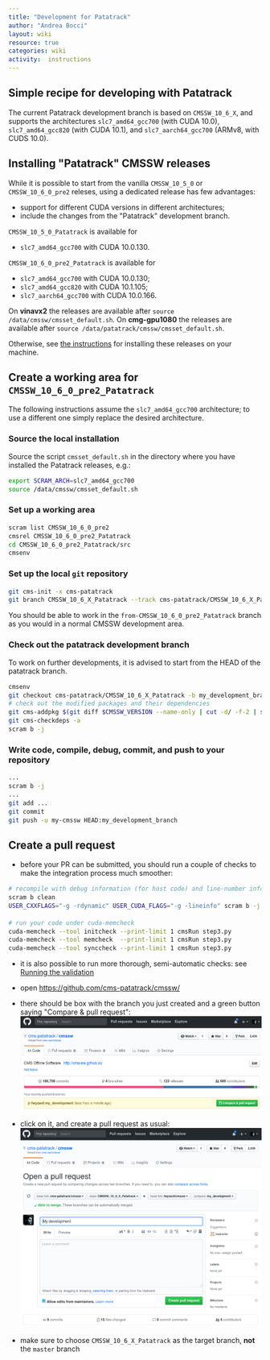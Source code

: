 ```yaml
---
title: "Development for Patatrack"
author: "Andrea Bocci"
layout: wiki
resource: true
categories: wiki
activity:  instructions
---
```


## Simple recipe for developing with Patatrack
The current Patatrack development branch is based on `CMSSW_10_6_X`, and supports the architectures `slc7_amd64_gcc700`
(with CUDA 10.0), `slc7_amd64_gcc820` (with CUDA 10.1), and `slc7_aarch64_gcc700` (ARMv8, with CUDS 10.0).


## Installing "Patatrack" CMSSW releases
While it is possible to start from the vanilla `CMSSW_10_5_0` or `CMSSW_10_6_0_pre2` releses, using a dedicated release has few advantages:
  - support for different CUDA versions in different architectures;
  - include the changes from the "Patatrack" development branch.

`CMSSW_10_5_0_Patatrack` is available for
  - `slc7_amd64_gcc700` with CUDA 10.0.130.

`CMSSW_10_6_0_pre2_Patatrack` is available for
  - `slc7_amd64_gcc700` with CUDA 10.0.130;
  - `slc7_amd64_gcc820` with CUDA 10.1.105;
  - `slc7_aarch64_gcc700` with CUDA 10.0.166.

On **vinavx2** the releases are available after `source /data/cmssw/cmsset_default.sh`.
On **cmg-gpu1080** the releases are available after `source /data/patatrack/cmssw/cmsset_default.sh`.

Otherwise, see [the instructions](PatatrackReleases.md) for installing these releases on your machine.


## Create a working area for `CMSSW_10_6_0_pre2_Patatrack`

The following instructions assume the `slc7_amd64_gcc700` architecture; to use a different one simply replace the desired architecture.

### Source the local installation
Source the script `cmsset_default.sh` in the directory where you have installed the Patatrack releases, e.g.:

```bash
export SCRAM_ARCH=slc7_amd64_gcc700
source /data/cmssw/cmsset_default.sh
```

### Set up a working area
```bash
scram list CMSSW_10_6_0_pre2
cmsrel CMSSW_10_6_0_pre2_Patatrack
cd CMSSW_10_6_0_pre2_Patatrack/src
cmsenv
```


### Set up the local `git` repository
```bash
git cms-init -x cms-patatrack
git branch CMSSW_10_6_X_Patatrack --track cms-patatrack/CMSSW_10_6_X_Patatrack
```

You should be able to work in the `from-CMSSW_10_6_0_pre2_Patatrack` branch as you would in a normal CMSSW development area.


### Check out the patatrack development branch
To work on further developments, it is advised to start from the HEAD of the patatrack branch.

```bash
cmsenv
git checkout cms-patatrack/CMSSW_10_6_X_Patatrack -b my_development_branch
# check out the modified packages and their dependencies
git cms-addpkg $(git diff $CMSSW_VERSION --name-only | cut -d/ -f-2 | sort -u)
git cms-checkdeps -a
scram b -j
```


### Write code, compile, debug, commit, and push to your repository
```bash
...
scram b -j
...
git add ...
git commit
git push -u my-cmssw HEAD:my_development_branch
```


## Create a pull request
  - before your PR can be submitted, you should run a couple of checks to make the integration process much smoother:
  ```bash
  # recompile with debug information (for host code) and line-number information (for device code)
  scram b clean
  USER_CXXFLAGS="-g -rdynamic" USER_CUDA_FLAGS="-g -lineinfo" scram b -j
  
  # run your code under cuda-memcheck
  cuda-memcheck --tool initcheck --print-limit 1 cmsRun step3.py
  cuda-memcheck --tool memcheck  --print-limit 1 cmsRun step3.py
  cuda-memcheck --tool synccheck --print-limit 1 cmsRun step3.py
  ```

  - it is also possible to run more thorough, semi-automatic checks: see [Running the validation](PatatrackValidation.md)

  - open https://github.com/cms-patatrack/cmssw/

  - there should be box with the branch you just created and a green button saying "Compare & pull request":
    ![Compare & pull request](screenshot1.png "Compare & pull request")

  - click on it, and create a pull request as usual:
    ![Create a pull request](screenshot2.png "Create a request")

  - make sure to choose `CMSSW_10_6_X_Patatrack` as the target branch, **not** the `master` branch
